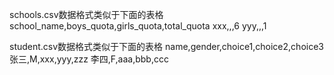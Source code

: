 schools.csv数据格式类似于下面的表格
school_name,boys_quota,girls_quota,total_quota
xxx,,,6
yyy,,,1

student.csv数据格式类似于下面的表格
name,gender,choice1,choice2,choice3
张三,M,xxx,yyy,zzz
李四,F,aaa,bbb,ccc
